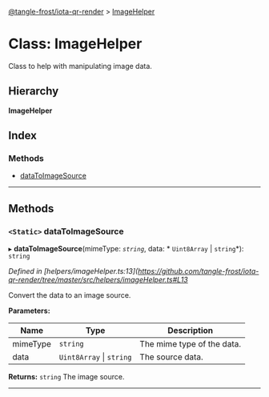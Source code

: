 [@tangle-frost/iota-qr-render](../README.md) > [ImageHelper](../classes/imagehelper.md)

# Class: ImageHelper

Class to help with manipulating image data.

## Hierarchy

**ImageHelper**

## Index

### Methods

* [dataToImageSource](imagehelper.md#datatoimagesource)

---

## Methods

<a id="datatoimagesource"></a>

### `<Static>` dataToImageSource

▸ **dataToImageSource**(mimeType: *`string`*, data: * `Uint8Array` &#124; `string`*): `string`

*Defined in [helpers/imageHelper.ts:13](https://github.com/tangle-frost/iota-qr-render/tree/master/src/helpers/imageHelper.ts#L13*

Convert the data to an image source.

**Parameters:**

| Name | Type | Description |
| ------ | ------ | ------ |
| mimeType | `string` |  The mime type of the data. |
| data |  `Uint8Array` &#124; `string`|  The source data. |

**Returns:** `string`
The image source.

___

